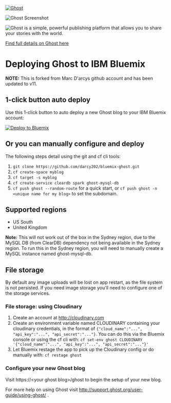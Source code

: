 <a href="https://github.com/TryGhost/Ghost"><img src="https://cloud.githubusercontent.com/assets/120485/6622822/c4c639fe-c8e7-11e4-9e64-5bec06c8b4c3.png" alt="Ghost" /></a>

![Ghost Screenshot](https://cloud.githubusercontent.com/assets/120485/6626466/6dae46b2-c8ff-11e4-8c7c-8dd63b215f7b.jpg)

![Ghost is a simple, powerful publishing platform that allows you to share your stories with the world.](https://cloud.githubusercontent.com/assets/120485/6626501/b2bb072c-c8ff-11e4-8e1a-2e78e68fd5c3.png)

[Find full details on Ghost here](https://github.com/tryghost/Ghost)


# Deploying Ghost to IBM Bluemix

**NOTE:** This is forked from Marc D'arcys github account and has been updated to v11.

## 1-click button auto deploy

Use this 1-click button to auto deploy a new Ghost blog to your IBM Bluemix account:

[![Deploy to Bluemix](https://bluemix.net/deploy/button.png)](https://bluemix.net/deploy?repository=https://github.com/hedphuqz/bluemix-ghost)

## Or you can manually configure and deploy

The following steps detail using the git and cf cli tools:

1. `git clone https://github.com/darcy202/bluemix-ghost.git`
1. `cf create-space myblog`
1. `cf target -s myblog`
1. `cf create-service cleardb spark ghost-mysql-db`
1. `cf push ghost --random-route` for a quick start, or `cf push ghost -n <unique name for my blog>` to set the subdomain.


## Supported regions

- US South
- United Kingdom

**Note:** This will not work out of the box in the Sydney region, due to the MySQL DB (from ClearDB) dependency not being available in the Sydney region. To run this in the Sydney region, you will need to manually create a MySQL instance named ghost-mysql-db.


## File storage

By default any image uploads will be lost on app restart, as the file system is not persisted. If you need image storage you'll need to configure one of the storage services.

### File storage: using Cloudinary

1. Create an account at http://cloudinary.com
1. Create an environment variable named CLOUDINARY containing your cloudinary credentials, in the format of `{"cloud_name":"...", "api_key":"...", "api_secret":"..."}`. You can do this via the Bluemix console or using the cf cli with: `cf set-env ghost CLOUDINARY '{"cloud_name":"...", "api_key":"...", "api_secret":"..."}'`
1. Let Bluemix restage the app to pick up the Cloudinary config or do manually with: `cf restage ghost`


### Configure your new Ghost blog

Visit https://\<your ghost blog\>/ghost to begin the setup of your new blog.

For more help on using Ghost visit http://support.ghost.org/user-guide/using-ghost/ .
